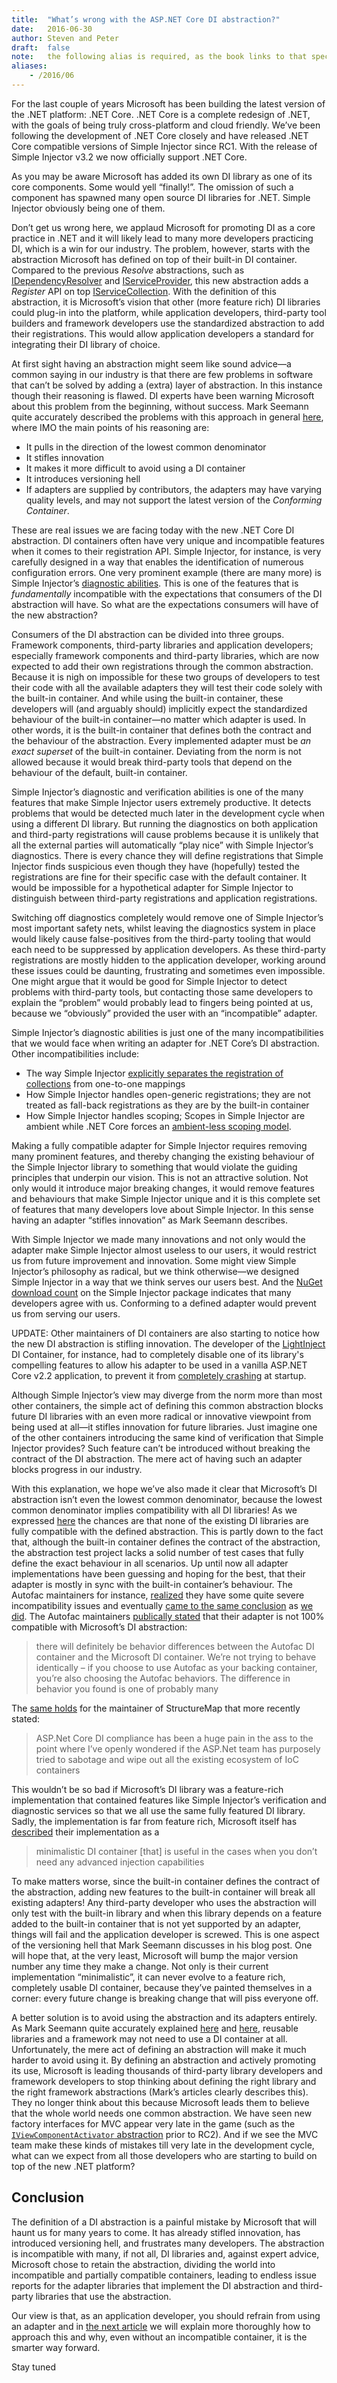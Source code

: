 ```yaml
---
title:	"What’s wrong with the ASP.NET Core DI abstraction?"
date:	2016-06-30
author: Steven and Peter
draft:	false
note:   the following alias is required, as the book links to that specific url.
aliases:
    - /2016/06
---
```


For the last couple of years Microsoft has been building the latest version of the .NET platform: .NET Core. .NET Core is a complete redesign of .NET, with the goals of being truly cross-platform and cloud friendly. We’ve been following the development of .NET Core closely and have released .NET Core compatible versions of Simple Injector since RC1. With the release of Simple Injector v3.2 we now officially support .NET Core.

As you may be aware Microsoft has added its own DI library as one of its core components. Some would yell “finally!”. The omission of such a component has spawned many open source DI libraries for .NET. Simple Injector obviously being one of them.

Don’t get us wrong here, we applaud Microsoft for promoting DI as a core practice in .NET and it will likely lead to many more developers practicing DI, which is a win for our industry. The problem, however, starts with the abstraction Microsoft has defined on top of their built-in DI container. Compared to the previous *Resolve* abstractions, such as [IDependencyResolver](https://msdn.microsoft.com/en-us/library/system.web.mvc.idependencyresolver(v=vs.118).aspx) and [IServiceProvider](https://msdn.microsoft.com/en-us/library/system.iserviceprovider(v=vs.110).aspx), this new abstraction adds a *Register* API on top [IServiceCollection](https://docs.asp.net/projects/api/en/latest/autoapi/Microsoft/Extensions/DependencyInjection/IServiceCollection/). With the definition of this abstraction, it is Microsoft’s vision that other (more feature rich) DI libraries could plug-in into the platform, while application developers, third-party tool builders and framework developers use the standardized abstraction to add their registrations. This would allow application developers a standard for integrating their DI library of choice.

At first sight having an abstraction might seem like sound advice—a common saying in our industry is that there are few problems in software that can’t be solved by adding a (extra) layer of abstraction. In this instance though their reasoning is flawed. DI experts have been warning Microsoft about this problem from the beginning, without success. Mark Seemann quite accurately described the problems with this approach in general [here](https://blog.ploeh.dk/2014/05/19/conforming-container/), where IMO the main points of his reasoning are:

* It pulls in the direction of the lowest common denominator
* It stifles innovation
* It makes it more difficult to avoid using a DI container
* It introduces versioning hell
* If adapters are supplied by contributors, the adapters may have varying quality levels, and may not support the latest version of the *Conforming Container*.

These are real issues we are facing today with the new .NET Core DI abstraction. DI containers often have very unique and incompatible features when it comes to their registration API. Simple Injector, for instance, is very carefully designed in a way that enables the identification of numerous configuration errors. One very prominent example (there are many more) is Simple Injector’s [diagnostic abilities](https://simpleinjector.org/diagnostics). This is one of the features that is *fundamentally* incompatible with the expectations that consumers of the DI abstraction will have. So what are the expectations consumers will have of the new abstraction?

Consumers of the DI abstraction can be divided into three groups. Framework components, third-party libraries and application developers; especially framework components and third-party libraries, which are now expected to add their own registrations through the common abstraction. Because it is nigh on impossible for these two groups of developers to test their code with all the available adapters they will test their code solely with the built-in container. And while using the built-in container, these developers will (and arguably should) implicitly expect the standardized behaviour of the built-in container—no matter which adapter is used. In other words, it is the built-in container that defines both the contract and the behaviour of the abstraction. Every implemented adapter must be *an exact superset* of the built-in container. Deviating from the norm is not allowed because it would break third-party tools that depend on the behaviour of the default, built-in container.

Simple Injector’s diagnostic and verification abilities is one of the many features that make Simple Injector users extremely productive. It detects problems that would be detected much later in the development cycle when using a different DI library. But running the diagnostics on both application and third-party registrations will cause problems because it is unlikely that all the external parties will automatically “play nice” with Simple Injector’s diagnostics. There is every chance they will define registrations that Simple Injector finds suspicious even though they have (hopefully) tested the registrations are fine for their specific case with the default container. It would be impossible for a hypothetical adapter for Simple Injector to distinguish between third-party registrations and application registrations.

Switching off diagnostics completely would remove one of Simple Injector’s most important safety nets, whilst leaving the diagnostics system in place would likely cause false-positives from the third-party tooling that would each need to be suppressed by application developers. As these third-party registrations are mostly hidden to the application developer, working around these issues could be daunting, frustrating and sometimes even impossible. One might argue that it would be good for Simple Injector to detect problems with third-party tools, but contacting those same developers to explain the “problem” would probably lead to fingers being pointed at us, because we “obviously” provided the user with an “incompatible” adapter.

Simple Injector’s diagnostic abilities is just one of the many incompatibilities that we would face when writing an adapter for .NET Core’s DI abstraction. Other incompatibilities include:

* The way Simple Injector [explicitly separates the registration of collections](https://simpleinjector.org/separate-collections) from one-to-one mappings
* How Simple Injector handles open-generic registrations; they are not treated as fall-back registrations as they are by the built-in container
* How Simple Injector handles scoping; Scopes in Simple Injector are ambient while .NET Core forces an [ambient-less scoping model](https://github.com/aspnet/DependencyInjection/issues/334).

Making a fully compatible adapter for Simple Injector requires removing many prominent features, and thereby changing the existing behaviour of the Simple Injector library to something that would violate the guiding principles that underpin our vision. This is not an attractive solution. Not only would it introduce major breaking changes, it would remove features and behaviours that make Simple Injector unique and it is this complete set of features that many developers love about Simple Injector. In this sense having an adapter “stifles innovation” as Mark Seemann describes.

With Simple Injector we made many innovations and not only would the adapter make Simple Injector almost useless to our users, it would restrict us from future improvement and innovation. Some might view Simple Injector’s philosophy as radical, but we think otherwise—we designed Simple Injector in a way that we think serves our users best. And the [NuGet download count](https://www.nuget.org/packages/SimpleInjector/) on the Simple Injector package indicates that many developers agree with us. Conforming to a defined adapter would prevent us from serving our users.

UPDATE: Other maintainers of DI containers are also starting to notice how the new DI abstraction is stifling innovation. The developer of the [LightInject](http://www.lightinject.net/) DI Container, for instance, had to completely disable one of its library's compelling features to allow his adapter to be used in a vanilla ASP.NET Core v2.2 application, to prevent it from [completely crashing](https://github.com/aspnet/Extensions/issues/686) at startup.

Although Simple Injector’s view may diverge from the norm more than most other containers, the simple act of defining this common abstraction blocks future DI libraries with an even more radical or innovative viewpoint from being used at all—it stifles innovation for future libraries. Just imagine one of the other containers introducing the same kind of verification that Simple Injector provides? Such feature can’t be introduced without breaking the contract of the DI abstraction. The mere act of having such an adapter blocks progress in our industry.

With this explanation, we hope we’ve also made it clear that Microsoft’s DI abstraction isn’t even the lowest common denominator, because the lowest common denominator implies compatibility with all DI libraries! As we expressed [here](https://github.com/simpleinjector/SimpleInjector/issues/41) the chances are that none of the existing DI libraries are fully compatible with the defined abstraction. This is partly down to the fact that, although the built-in container defines the contract of the abstraction, the abstraction test project lacks a solid number of test cases that fully define the exact behaviour in all scenarios. Up until now all adapter implementations have been guessing and hoping for the best, that their adapter is mostly in sync with the built-in container’s behaviour. The Autofac maintainers for instance, [realized](https://www.paraesthesia.com/archive/2016/06/29/netcore-rtm-where-is-autofac/) they have some quite severe incompatibility issues and eventually [came to the same conclusion](https://github.com/aspnet/DependencyInjection/pull/416#issuecomment-231773011) as [we did](https://github.com/aspnet/DependencyInjection/pull/416#issuecomment-231736332). The Autofac maintainers [publically stated](https://github.com/autofac/Autofac.Extensions.DependencyInjection/issues/15#issuecomment-313723053) that their adapter is not 100% compatible with Microsoft’s DI abstraction:

> there will definitely be behavior differences between the Autofac DI container and the Microsoft DI container. We’re not trying to behave identically – if you choose to use Autofac as your backing container, you’re also choosing the Autofac behaviors. The difference in behavior you found is one of probably many

The [same holds](https://jeremydmiller.com/2017/09/11/proposal-for-structuremap-5/) for the maintainer of StructureMap that more recently stated:

> ASP.Net Core DI compliance has been a huge pain in the ass to the point where I’ve openly wondered if the ASP.Net team has purposely tried to sabotage and wipe out all the existing ecosystem of IoC containers 

This wouldn’t be so bad if Microsoft’s DI library was a feature-rich implementation that contained features like Simple Injector’s verification and diagnostic services so that we all use the same fully featured DI library. Sadly, the implementation is far from feature rich, Microsoft itself has [described](https://blogs.msdn.microsoft.com/webdev/2014/06/17/dependency-injection-in-asp-net-vnext/) their implementation as a

> minimalistic DI container [that] is useful in the cases when you don’t need any advanced injection capabilities

To make matters worse, since the built-in container defines the contract of the abstraction, adding new features to the built-in container will break all existing adapters! Any third-party developer who uses the abstraction will only test with the built-in library and when this library depends on a feature added to the built-in container that is not yet supported by an adapter, things will fail and the application developer is screwed. This is one aspect of the versioning hell that Mark Seemann discusses in his blog post. One will hope that, at the very least, Microsoft will bump the major version number any time they make a change. Not only is their current implementation “minimalistic”, it can never evolve to a feature rich, completely usable DI container, because they’ve painted themselves in a corner: every future change is breaking change that will piss everyone off.

A better solution is to avoid using the abstraction and its adapters entirely. As Mark Seemann quite accurately explained [here](https://blog.ploeh.dk/2014/05/19/di-friendly-library/) and [here](https://blog.ploeh.dk/2014/05/19/di-friendly-framework/), reusable libraries and a framework may not need to use a DI container at all. Unfortunately, the mere act of defining an abstraction will make it much harder to avoid using it. By defining an abstraction and actively promoting its use, Microsoft is leading thousands of third-party library developers and framework developers to stop thinking about defining the right library and the right framework abstractions (Mark’s articles clearly describes this). They no longer think about this because Microsoft leads them to believe that the whole world needs one common abstraction. We have seen new factory interfaces for MVC appear very late in the game (such as the [`IViewComponentActivator` abstraction](https://github.com/aspnet/Mvc/commit/354400f12bf1bb82d364eddb5710bc370384bff4) prior to RC2). And if we see the MVC team make these kinds of mistakes till very late in the development cycle, what can we expect from all those developers who are starting to build on top of the new .NET platform?

## Conclusion

The definition of a DI abstraction is a painful mistake by Microsoft that will haunt us for many years to come. It has already stifled innovation, has introduced versioning hell, and frustrates many developers. The abstraction is incompatible with many, if not all, DI libraries and, against expert advice, Microsoft chose to retain the abstraction, dividing the world into incompatible and partially compatible containers, leading to endless issue reports for the adapter libraries that implement the DI abstraction and third-party libraries that use the abstraction.

Our view is that, as an application developer, you should refrain from using an adapter and in [the next article](/2016/07/working-around-the-asp-net-core-di-abstraction/) we will explain more thoroughly how to approach this and why, even without an incompatible container, it is the smarter way forward.

Stay tuned